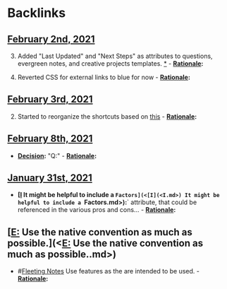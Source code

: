 
# Backlinks
## [February 2nd, 2021](<February 2nd, 2021.md>)
3. Added "Last Updated" and "Next Steps" as attributes to questions, evergreen notes, and creative projects templates. [*](((yURo5cs1L)))
            - **[Rationale](<Rationale.md>):**

6. Reverted CSS for external links to blue for now 
            - **[Rationale](<Rationale.md>):**

## [February 3rd, 2021](<February 3rd, 2021.md>)
2. Started to reorganize the shortcuts based on [this](((ZH-J4OPDR)))
            - **[Rationale](<Rationale.md>):**

## [February 8th, 2021](<February 8th, 2021.md>)
- **[Decision](<Decision.md>):** "Q:"
                        - **[Rationale](<Rationale.md>):**

## [January 31st, 2021](<January 31st, 2021.md>)
- **[[I](<I.md>) It might be helpful to include a `Factors](<[I](<I.md>) It might be helpful to include a `Factors.md>):**` attribute, that could be referenced in the various pros and cons...
                - **[Rationale](<Rationale.md>):**

## [[E:](<[E:.md>) Use the native convention as much as possible.](<[E:](<E:.md>) Use the native convention as much as possible..md>)
- #[Fleeting Notes](<Fleeting Notes.md>) Use features as the are intended to be used.
            - **[Rationale](<Rationale.md>):**

